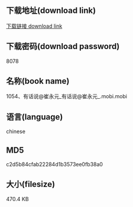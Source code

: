 ## 下载地址(download link)
[下载链接 download link](https://voluble-croquembouche-d321dc.netlify.app/?s=1054%E3%80%81%E6%9C%89%E8%AF%9D%E8%AF%B4%40%E5%B4%94%E6%B0%B8%E5%85%83_%E6%9C%89%E8%AF%9D%E8%AF%B4%40%E5%B4%94%E6%B0%B8%E5%85%83_.mobi)

## 下载密码(download password)
8078

## 名称(book name)
1054、有话说@崔永元_有话说@崔永元_.mobi.mobi

## 语言(language)
chinese

## MD5
c2d5b84cfab22284d1b3573ee0fb38a0

## 大小(filesize)
470.4 KB
